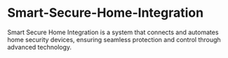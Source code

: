# Smart-Secure-Home-Integration
Smart Secure Home Integration is a system that connects and automates home security devices, ensuring seamless protection and control through advanced technology.
